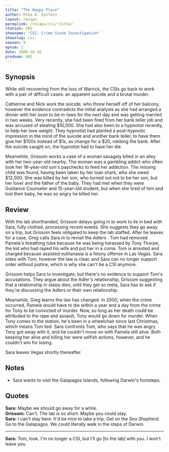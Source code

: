 ```yaml
---
title: "The Happy Place"
author: Mika A. Epstein
layout: recaps
permalink: /recaps/csi/:title/
station: CBS
showname: "CSI: Crime Scene Investigation"
showslug: csi
season: 9
epnum: 2
date: 2008-10-16
prodnum: 902
---
```


## Synopsis

While still recovering from the loss of Warrick, the CSIs go back to work with a pair of difficult cases: an apparent suicide and a brutal murder.

Catherine and Nick work the suicide, who threw herself off of her balcony, however the evidence contradicts the initial analysis as she had arranged a dinner with her soon to be in-laws for the next day and was getting married in two weeks. Very recently, she had been fired from her bank teller job and was accused of stealing $10,000. She had also been to a hypnotist recently, to help her lose weight. They hypnotist had planted a post-hypnotic impression in the mind of the suicide and another bank teller, to have them give her $100s instead of $1s, as change for a $20, robbing the bank. After the suicide caught on, the hypnotist had to have her die.

Meanwhile, Grissom works a case of a woman savagely killed in an alley with her two-year-old nearby. The woman was a gambling addict who often took her 18-year-old son's paychecks to feed her addiction. The missing child was found, having been taken by her loan shark, who she owed $12,000. She was killed by her son, who turned out not to be her son, but her lover and the father of the baby. They had met when they were Guidance Counselor and 15-year-old student, but when she tired of him and lost their baby, he was so angry he killed her.

## Review

With the lab shorthanded, Grissom delays going in to work to lie in bed with Sara, fully clothed, processing recent events. She suggests they go away on a trip, but Grissom feels obligated to keep the lab staffed. After he leaves for a case, Greg calls Sara in to revisit the Adlers . Tom had removed Pamela's breathing tube because he was being harassed by Tony Thorpe, the kid who had raped his wife and put her in a coma. Tom is arrested and charged because assisted euthanasia is a felony offense in Las Vegas. Sara sides with Tom, however the law is clear, and Sara can no longer support order without justice, which is why she can't be a CSI anymore.

Grissom helps Sara to investigate, but there's no evidence to support Tom's accusations. They argue about the Adler's relationship, Grissom suggesting that a relationship in stasis dies, until they get so meta, Sara has to ask if they're discussing the Adlers or their own relationship.

Meanwhile, Greg learns the law has changed. In 2000, when the crime occurred, Pamela would have to die within a year and a day from the crime for Tony to be convicted of murder. Now, so long as her death could be attributed to the rape and assault, Tony would go down for murder. When Tony comes to the station, he's been in a wheelchair since last Christmas, which means Tom lied. Sara confronts Tom, who says that he was angry Tony got away with it, and he couldn't move on with Pamela still alive. Both keeping her alive and killing her were selfish actions, however, and he couldn't win for losing.

Sara leaves Vegas shortly thereafter.

## Notes

* Sara wants to visit the Galapagos Islands, following Darwin's footsteps.

## Quotes

**Sara:** Maybe we should go away for a while.\
**Grissom:** Can't. The lab is so short. Maybe you could stay.\
**Sara:** I can't stay here. It'd be nice to take a trip. Get on the _Sea Shepherd._ Go to the Galapagos. We could literally walk in the steps of Darwin.

- - -

**Sara:** Tom, look. I'm no longer a CSI, but I'll go [to the lab] with you. I won't leave you.
